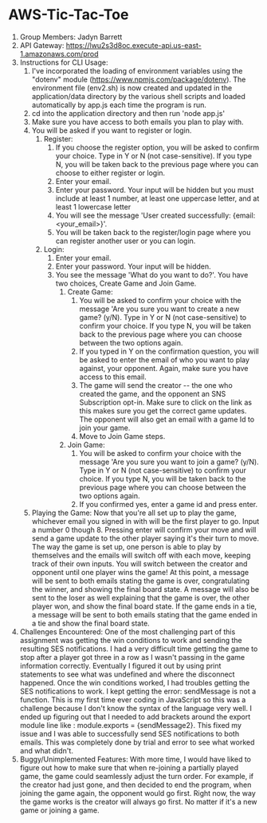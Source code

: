 # AWS-Tic-Tac-Toe

1. Group Members: Jadyn Barrett
2. API Gateway: https://lwu2s3d8oc.execute-api.us-east-1.amazonaws.com/prod
3. Instructions for CLI Usage:
   1. I've incorporated the loading of environment variables using the "dotenv" module (https://www.npmjs.com/package/dotenv). The environment file (env2.sh) is now created and updated in the application/data directory by the various shell scripts and loaded automatically by app.js each time the program is run.
   2. cd into the application directory and then run 'node app.js'
   3. Make sure you have access to both emails you plan to play with.
   4. You will be asked if you want to register or login.
        1. Register:
             1. If you choose the register option, you will be asked to confirm your choice. Type in Y or N (not case-sensitive). If you type N, you will be taken back to the previous page where you can choose to either register or login.
             2. Enter your email.
             3. Enter your password. Your input will be hidden but you must include at least 1 number, at least one uppercase letter, and at least 1 lowercase letter
             4. You will see the message 'User created successfully: {email: <your_email>}'.
             5. You will be taken back to the register/login page where you can register another user or you can login.
        2. Login:
             1. Enter your email.
             2. Enter your password. Your input will be hidden.
             3. You see the message 'What do you want to do?'. You have two choices, Create Game and Join Game.
                  1. Create Game:
                       1. You will be asked to confirm your choice with the message 'Are you sure you want to create a new game? (y/N). Type in Y or N (not case-sensitive) to confirm your choice. If you type N, you will be taken back to the previous page where you can choose between the two options again.
                       2. If you typed in Y on the confirmation question, you will be asked to enter the email of who you want to play against, your opponent. Again, make sure you have access to this email.
                       3. The game will send the creator -- the one who created the game, and the opponent an SNS Subscription opt-in. Make sure to click on the link as this makes sure you get the correct game updates. The opponent will also get an email with a game Id to join your game. 
                       4. Move to Join Game steps.
                  2. Join Game:
                       1. You will be asked to confirm your choice with the message 'Are you sure you want to join a game? (y/N). Type in Y or N (not case-sensitive) to confirm your choice. If you type N, you will be taken back to the previous page where you can choose between the two options again.
                       2. If you confirmed yes, enter a game id and press enter.
   5. Playing the Game: Now that you're all set up to play the game, whichever email you signed in with will be the first player to go. Input a number 0 though 8. Pressing enter will confirm your move and will send a game update to the other player saying it's their turn to move. The way the game is set up, one person is able to play by themselves and the emails will switch off with each move, keeping track of their own inputs. You will switch between the creator and opponent until one player wins the game! At this point, a message will be sent to both emails stating the game is over, congratulating the winner, and showing the final board state. A message will also be sent to the loser as well explaining that the game is over, the other player won, and show the final board state. If the game ends in a tie, a message will be sent to both emails stating that the game ended in a tie and show the final board state.
4. Challenges Encountered: One of the most challenging part of this assignment was getting the win conditions to work and sending the resulting SES notifications. I had a very difficult time getting the game to stop after a player got three in a row as I wasn't passing in the game information correctly. Eventually I figured it out by using print statements to see what was undefined and where the disconnect happened. Once the win conditions worked, I had troubles getting the SES notifications to work. I kept getting the error: sendMessage is not a function. This is my first time ever coding in JavaScript so this was a challenge because I don't know the syntax of the language very well. I ended up figuring out that I needed to add brackets around the export module line like : module.exports = {sendMessage2}. This fixed my issue and I was able to successfully send SES notifications to both emails. This was completely done by trial and error to see what worked and what didn't. 
5. Buggy/Unimplemented Features: With more time, I would have liked to figure out how to make sure that when re-joining a partially played game, the game could seamlessly adjust the turn order. For example, if the creator had just gone, and then decided to end the program, when joining the game again, the opponent would go first. Right now, the way the game works is the creator will always go first. No matter if it's a new game or joining a game.


